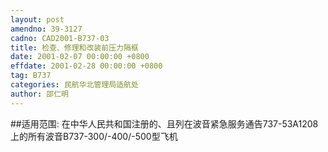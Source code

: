 ```yaml
---
layout: post
amendno: 39-3127
cadno: CAD2001-B737-03
title: 检查、修理和改装前压力隔框
date: 2001-02-07 00:00:00 +0800
effdate: 2001-02-28 00:00:00 +0800
tag: B737
categories: 民航华北管理局适航处
author: 邵仁明
---
```


##适用范围:
在中华人民共和国注册的、且列在波音紧急服务通告737-53A1208上的所有波音B737-300/-400/-500型飞机

